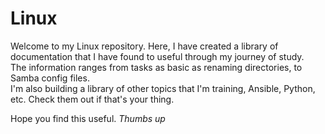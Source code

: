 # Linux
Welcome to my Linux repository. Here, I have created a library of documentation that I have found to useful through my journey of study.  
The information ranges from tasks as basic as renaming directories, to Samba config files.  
I'm also building a library of other topics that I'm training, Ansible, Python, etc. Check them out if that's your thing.  
  
Hope you find this useful. *Thumbs up*
